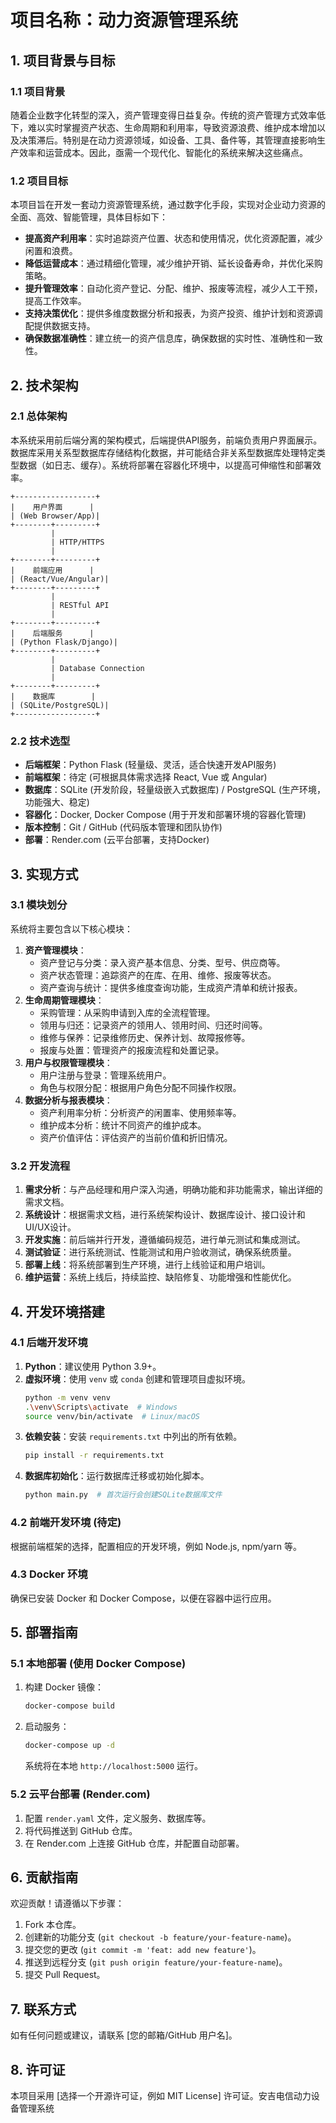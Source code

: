 # 项目名称：动力资源管理系统

## 1. 项目背景与目标

### 1.1 项目背景

随着企业数字化转型的深入，资产管理变得日益复杂。传统的资产管理方式效率低下，难以实时掌握资产状态、生命周期和利用率，导致资源浪费、维护成本增加以及决策滞后。特别是在动力资源领域，如设备、工具、备件等，其管理直接影响生产效率和运营成本。因此，亟需一个现代化、智能化的系统来解决这些痛点。

### 1.2 项目目标

本项目旨在开发一套动力资源管理系统，通过数字化手段，实现对企业动力资源的全面、高效、智能管理，具体目标如下：

*   **提高资产利用率**：实时追踪资产位置、状态和使用情况，优化资源配置，减少闲置和浪费。
*   **降低运营成本**：通过精细化管理，减少维护开销、延长设备寿命，并优化采购策略。
*   **提升管理效率**：自动化资产登记、分配、维护、报废等流程，减少人工干预，提高工作效率。
*   **支持决策优化**：提供多维度数据分析和报表，为资产投资、维护计划和资源调配提供数据支持。
*   **确保数据准确性**：建立统一的资产信息库，确保数据的实时性、准确性和一致性。

## 2. 技术架构

### 2.1 总体架构

本系统采用前后端分离的架构模式，后端提供API服务，前端负责用户界面展示。数据库采用关系型数据库存储结构化数据，并可能结合非关系型数据库处理特定类型数据（如日志、缓存）。系统将部署在容器化环境中，以提高可伸缩性和部署效率。

```
+------------------+
|    用户界面      |
| (Web Browser/App)|
+--------+---------+
         |
         | HTTP/HTTPS
         |
+--------+---------+
|    前端应用      |
| (React/Vue/Angular)|
+--------+---------+
         |
         | RESTful API
         |
+--------+---------+
|    后端服务      |
| (Python Flask/Django)|
+--------+---------+
         |
         | Database Connection
         |
+--------+---------+
|    数据库        |
| (SQLite/PostgreSQL)|
+------------------+
```

### 2.2 技术选型

*   **后端框架**：Python Flask (轻量级、灵活，适合快速开发API服务)
*   **前端框架**：待定 (可根据具体需求选择 React, Vue 或 Angular)
*   **数据库**：SQLite (开发阶段，轻量级嵌入式数据库) / PostgreSQL (生产环境，功能强大、稳定)
*   **容器化**：Docker, Docker Compose (用于开发和部署环境的容器化管理)
*   **版本控制**：Git / GitHub (代码版本管理和团队协作)
*   **部署**：Render.com (云平台部署，支持Docker)

## 3. 实现方式

### 3.1 模块划分

系统将主要包含以下核心模块：

1.  **资产管理模块**：
    *   资产登记与分类：录入资产基本信息、分类、型号、供应商等。
    *   资产状态管理：追踪资产的在库、在用、维修、报废等状态。
    *   资产查询与统计：提供多维度查询功能，生成资产清单和统计报表。
2.  **生命周期管理模块**：
    *   采购管理：从采购申请到入库的全流程管理。
    *   领用与归还：记录资产的领用人、领用时间、归还时间等。
    *   维修与保养：记录维修历史、保养计划、故障报修等。
    *   报废与处置：管理资产的报废流程和处置记录。
3.  **用户与权限管理模块**：
    *   用户注册与登录：管理系统用户。
    *   角色与权限分配：根据用户角色分配不同操作权限。
4.  **数据分析与报表模块**：
    *   资产利用率分析：分析资产的闲置率、使用频率等。
    *   维护成本分析：统计不同资产的维护成本。
    *   资产价值评估：评估资产的当前价值和折旧情况。

### 3.2 开发流程

1.  **需求分析**：与产品经理和用户深入沟通，明确功能和非功能需求，输出详细的需求文档。
2.  **系统设计**：根据需求文档，进行系统架构设计、数据库设计、接口设计和UI/UX设计。
3.  **开发实施**：前后端并行开发，遵循编码规范，进行单元测试和集成测试。
4.  **测试验证**：进行系统测试、性能测试和用户验收测试，确保系统质量。
5.  **部署上线**：将系统部署到生产环境，进行上线验证和用户培训。
6.  **维护运营**：系统上线后，持续监控、缺陷修复、功能增强和性能优化。

## 4. 开发环境搭建

### 4.1 后端开发环境

1.  **Python**：建议使用 Python 3.9+。
2.  **虚拟环境**：使用 `venv` 或 `conda` 创建和管理项目虚拟环境。
    ```bash
    python -m venv venv
    .\venv\Scripts\activate  # Windows
    source venv/bin/activate  # Linux/macOS
    ```
3.  **依赖安装**：安装 `requirements.txt` 中列出的所有依赖。
    ```bash
    pip install -r requirements.txt
    ```
4.  **数据库初始化**：运行数据库迁移或初始化脚本。
    ```bash
    python main.py  # 首次运行会创建SQLite数据库文件
    ```

### 4.2 前端开发环境 (待定)

根据前端框架的选择，配置相应的开发环境，例如 Node.js, npm/yarn 等。

### 4.3 Docker 环境

确保已安装 Docker 和 Docker Compose，以便在容器中运行应用。

## 5. 部署指南

### 5.1 本地部署 (使用 Docker Compose)

1.  构建 Docker 镜像：
    ```bash
    docker-compose build
    ```
2.  启动服务：
    ```bash
    docker-compose up -d
    ```
    系统将在本地 `http://localhost:5000` 运行。

### 5.2 云平台部署 (Render.com)

1.  配置 `render.yaml` 文件，定义服务、数据库等。
2.  将代码推送到 GitHub 仓库。
3.  在 Render.com 上连接 GitHub 仓库，并配置自动部署。

## 6. 贡献指南

欢迎贡献！请遵循以下步骤：

1.  Fork 本仓库。
2.  创建新的功能分支 (`git checkout -b feature/your-feature-name`)。
3.  提交您的更改 (`git commit -m 'feat: add new feature'`)。
4.  推送到远程分支 (`git push origin feature/your-feature-name`)。
5.  提交 Pull Request。

## 7. 联系方式

如有任何问题或建议，请联系 [您的邮箱/GitHub 用户名]。

## 8. 许可证

本项目采用 [选择一个开源许可证，例如 MIT License] 许可证。安吉电信动力设备管理系统
